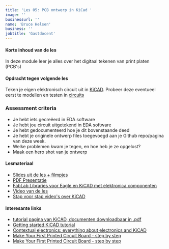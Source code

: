 ```yaml
---
title: 'Les 05: PCB ontwerp in KiCad '
image: ''
businessurl: ''
name: 'Bruce Helsen'
business: ''
jobtitle: 'Gastdocent'
---
```

> 
#### Korte inhoud van de les
In deze module leer je alles over het digitaal tekenen van print platen (PCB's)

#### Opdracht tegen volgende les
Teken je eigen elektronisch circuit uit in  [KiCAD](https://www.kicad-pcb.org/). Probeer deze eventueel eerst te modellen en testen in [circuits](https://www.tinkercad.com/circuits)

### Assessment criteria

- Je hebt iets gecreëerd in EDA software
- Je hebt jou circuit uitgetekend in EDA software
- Je hebt gedocumenteerd hoe je dit bovenstaande deed
- Je hebt je originele ontwerp files toegevoegd aan je Github repo/pagina van deze week. 
- Welke problemen kwam je tegen, en hoe heb je ze opgelost?
- Maak een hero shot van je ontwerp


#### Lesmateriaal
- [Slides uit de les + filmpjes](https://hackmd.io/@bruuce/kets-PCB) 
- [PDF Presentatie]({{site.baseurl}}/assets/images/Lesson5/presentation_KiCad.pdf) 
- [FabLab Libraries voor Eagle en KiCAD met elektronica componenten](https://gitlab.fabcloud.org/pub/libraries/electronics) 
- [Video van de les](https://www.youtube.com/watch?v=ar7oWd8gdk4&list=PL0O-QGaZVUNqtiBx38yR6FxbQUYL_ipzJ&index=5&t=0s)
- [Stap voor stap video's over KiCAD](https://www.youtube.com/playlist?list=PL0O-QGaZVUNpTJw0qsFR1DSoMxlw0VZK8)

#### Interesante links 
- [tutorial pagina van KiCAD, documenten downloadbaar in .pdf](https://kicad-pcb.org/help/tutorials/)
- [Getting started KiCAD tutorial](https://docs.kicad-pcb.org/#_getting_started)
- [Contextual electronics: everything about electronics and KiCAD](https://www.youtube.com/channel/UCkJRycUz2CylxpiP-zMePow)
- [Make Your First Printed Circuit Board - step by step](https://www.build-electronic-circuits.com/kicad-tutorial/)
- [Make Your First Printed Circuit Board - step by step](https://www.build-electronic-circuits.com/kicad-tutorial/)
